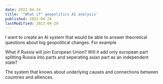 ```yaml
---
date: 2022-04-24
title: '"What if" geopolitics AI analysis'
published: 2022-04-24
lastModified: 2022-04-29
---
```


I want to create an AI system that would be able to answer theoretical questions about big geopolitical changes. For example

What if Russia will join European Union? Will it add only european part splitting Russia into parts and seperating asian part as an independent state?

The system that knows about underlying causes and connections between countries and alliences.

